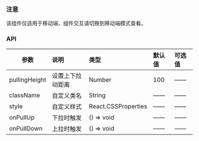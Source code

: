### 注意

该组件仅适用于移动端，组件交互请切换到移动端模式查看。

### API

| 参数         |说明        |类型 |默认值 |可选值 |
| ------------ | :----------------|:------- | :----- | :----- |
| pullingHeight      |设置上下拉动距离|Number |100 |—— |
| className      |自定义类名  |String |—— |—— |
| style      |自定义样式  |React.CSSProperties |—— |—— |
| onPullUp    | 下拉时触发 |       () => void |—— |—— |
| onPullDown    | 上拉时触发 |       () => void |—— |—— |